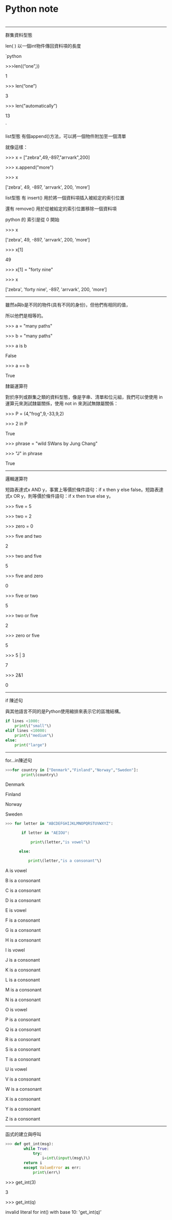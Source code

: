 # Python note

# 

---

群集資料型態

len\( \) 以一個int物件傳回資料項的長度

\`python

&gt;&gt;&gt;len\(\(“one”,\)\)

1

&gt;&gt;&gt; len\(“one”\)

3

&gt;&gt;&gt; len\("automatically”\)

13

\`

list型態 有個append\(\)方法，可以將一個物件附加至一個清單

就像這樣：

&gt;&gt;&gt; x = \["zebra",49,-897,"arrvark",200\]

&gt;&gt;&gt; x.append\("more"\)

&gt;&gt;&gt; x

\['zebra', 49, -897, 'arrvark', 200, 'more’\]

list型態 有 insert\(\) 用於將一個資料項插入被給定的索引位置

還有 remove\(\) 用於從被給定的索引位置移除一個資料項

python 的 索引是從 0 開始

&gt;&gt;&gt; x

\['zebra', 49, -897, 'arrvark', 200, 'more’\]

&gt;&gt;&gt; x\[1\]

49

&gt;&gt;&gt; x\[1\] = "forty nine"

&gt;&gt;&gt; x

\['zebra', 'forty nine', -897, 'arrvark', 200, 'more’\]

---

雖然a與b是不同的物件\(具有不同的身份\)，但他們有相同的值，

所以他們是相等的。

&gt;&gt;&gt; a = "many paths"

&gt;&gt;&gt; b = "many paths"

&gt;&gt;&gt; a is b

False

&gt;&gt;&gt; a == b

True

隸屬運算符

對於序列或群集之類的資料型態，像是字串、清單和位元組，我們可以使使用 in 運算元來測試隸屬關係，使用 not in 來測試無隸屬關係：

&gt;&gt;&gt; P = \(4,"frog",9,-33,9,2\)

&gt;&gt;&gt; 2 in P

True

&gt;&gt;&gt; phrase = "wild SWans by Jung Chang"

&gt;&gt;&gt; "J" in phrase

True

---

邏輯運算符

短路表達式x AND y，事實上等價於條件語句：if x then y else false。短路表達式x OR y，則等價於條件語句：if x then true else y。

&gt;&gt;&gt; five = 5

&gt;&gt;&gt; two = 2

&gt;&gt;&gt; zero = 0

&gt;&gt;&gt; five and two

2

&gt;&gt;&gt; two and five

5

&gt;&gt;&gt; five and zero

0

&gt;&gt;&gt; five or two

5

&gt;&gt;&gt; two or five

2

&gt;&gt;&gt; zero or five

5

&gt;&gt;&gt; 5 \| 3

7

&gt;&gt;&gt; 2&1

0

---

if 陳述句

與其他語言不同的是Python使用縮排來表示它的區塊結構。

```py
if lines <1000:
    print\("small"\)
elif lines <10000:
    print\("medium"\)
else:
    print("large")
```

---

for...in陳述句

```py
>>>for country in ["Denmark","Finland","Norway","Sweden"]:
       print\(country\)
```

Denmark

Finland

Norway

Sweden

```py
>>> for letter in "ABCDEFGHIJKLMNOPQRSTUVWXYZ":    

       if letter in "AEIOU":

           print\(letter,"is vowel"\)

      else:

          print\(letter,"is a consonant"\)
```

A is vowel

B is a consonant

C is a consonant

D is a consonant

E is vowel

F is a consonant

G is a consonant

H is a consonant

I is vowel

J is a consonant

K is a consonant

L is a consonant

M is a consonant

N is a consonant

O is vowel

P is a consonant

Q is a consonant

R is a consonant

S is a consonant

T is a consonant

U is vowel

V is a consonant

W is a consonant

X is a consonant

Y is a consonant

Z is a consonant

---

函式的建立與呼叫

```py
>>> def get_int(msg):
        while True:
            try:
                i=int\(input\(msg\)\)
        return i
        except ValueError as err:
            print\(err\)
```

&gt;&gt;&gt; get\_int\(3\)

3

&gt;&gt;&gt; get\_int\(q\)

invalid literal for int\(\) with base 10: 'get\_int\(q\)’

